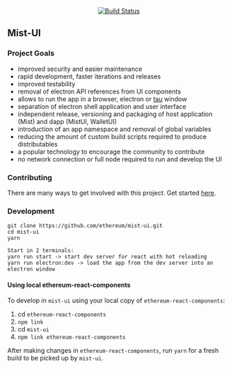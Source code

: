<p align="center">
  <a href="https://circleci.com/gh/ethereum/mist-ui"><img src="https://img.shields.io/circleci/project/github/ethereum/mist-ui/master.svg" alt="Build Status"></a>
</p>

## Mist-UI

### Project Goals

- improved security and easier maintenance
- rapid development, faster iterations and releases
- improved testability
- removal of electron API references from UI components
- allows to run the app in a browser, electron or [tau](https://github.com/PhilippLgh/tau) window
- separation of electron shell application and user interface
- independent release, versioning and packaging of host application (Mist) and dapp (MistUI, WalletUI)
- introduction of an app namespace and removal of global variables
- reducing the amount of custom build scripts required to produce distributables
- a popular technology to encourage the community to contribute
- no network connection or full node required to run and develop the UI

### Contributing

There are many ways to get involved with this project. Get started [here](/docs/CONTRIBUTING.md).

### Development

```
git clone https://github.com/ethereum/mist-ui.git
cd mist-ui
yarn

Start in 2 terminals:
yarn run start -> start dev server for react with hot reloading
yarn run electron:dev -> load the app from the dev server into an electron window
```

#### Using local ethereum-react-components

To develop in `mist-ui` using your local copy of `ethereum-react-components`:

1. cd `ethereum-react-components`
1. `npm link`
1. cd `mist-ui`
1. `npm link ethereum-react-components`

After making changes in `ethereum-react-components`, run `yarn` for a fresh build to be picked up by `mist-ui`.
